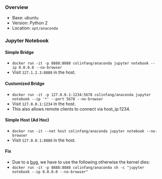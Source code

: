 ### Overview

* Base: ubuntu
* Version: Python 2
* Location: `opt/anaconda`

### Jupyter Notebook

#### Simple Bridge

* `docker run -it -p 8888:8888 colinfang/anaconda jupyter notebook --ip 0.0.0.0 --no-browser`
* Visit `127.1.2.3:8888` in the host.

#### Customized Bridge

* `docker run -it -p 127.0.0.1:1234:5678 colinfang/anaconda jupyter notebook --ip '*' --port 5678 --no-browser`
* Visit `127.0.0.1:1234` in the host.
* This also allows remote clients to connect via host_ip:1234.

#### Simple Host (Ad Hoc)

* `docker run -it --net host colinfang/anaconda jupyter notebook --no-browser`
* Visit `127.0.0.1:8888` in the host.

#### Fix

* Due to a [bug](https://github.com/ipython/ipython/issues/7062), we have to use the following otherwise the kernel dies:
* `docker run -it -p 8888:8888 colinfang/anaconda sh -c "jupyter notebook --ip 0.0.0.0 --no-browser"`